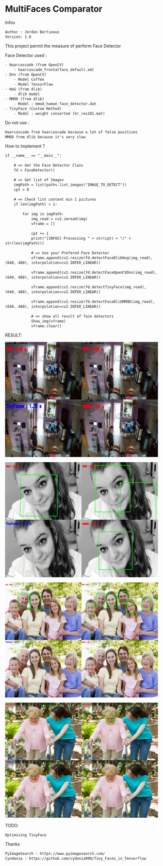 # MultiFaces Comparator

Infos

    Author : Jordan Bertieaux
    Version: 1.0


This project permit the measure of perform Face Detector 

Face Detector used :
    
    - Haarcascade (from OpenCV)
        - haarcascade_frontalface_default.xml
    - Dnn (from OpenCV)
        - Model Coffee 
        - Model TensorFlow
    - HoG (from dlib)
        - dlib model
    - MMOD (from dlib)
        - Model : mmod_human_face_detector.dat
    - TinyFace (Custom Method)
        - Model : weight converted (hr_res101.mat)

Do not use :
    
    Haarcascade from haarcascade because a lot of false positives
    MMOD from dlib because it's very slow

How to Implement ?

    if __name__ == "__main__":
    
        # => Get the Face Detector Class
        fd = FaceDetector() 
        
        # => Get list of Images
        imgPath = list(paths.list_images("IMAGE_TO_DETECT")) 
        cpt = 0
        
        # => Check list content min 1 pictures
        if len(imgPath) > 1:
    
            for img in imgPath:
                img_read = cv2.imread(img)
                vframe = []
    
                cpt += 1
                print("[INFOS] Processing " + str(cpt) + "/" + str(len(imgPath)))
                
                # => Use your Prefered Face Detector
                vframe.append(cv2.resize(fd.detectFaceDlibHog(img_read), (640, 480), interpolation=cv2.INTER_LINEAR))
                
                vframe.append(cv2.resize(fd.detectFaceOpenCVDnn(img_read), (640, 480), interpolation=cv2.INTER_LINEAR))
                
                vframe.append(cv2.resize(fd.detectTinyFace(img_read), (640, 480), interpolation=cv2.INTER_LINEAR))
                
                vframe.append(cv2.resize(fd.detectFaceDlibMMOD(img_read), (640, 480), interpolation=cv2.INTER_LINEAR))
                
                # => show all result of face detectors
                Show_img(vframe)
                vframe.clear()

RESULT:

![alt text](https://github.com/SH4RKNANDO/MultiFaces/blob/master/IMG_RESULT/Result_2.jpg "Logo Title Text 1")


![alt text](https://github.com/SH4RKNANDO/MultiFaces/blob/master/IMG_RESULT/Result_51.jpg "Logo Title Text 1")


![alt text](https://github.com/SH4RKNANDO/MultiFaces/blob/master/IMG_RESULT/Result_60.jpg "Logo Title Text 1")


![alt text](https://github.com/SH4RKNANDO/MultiFaces/blob/master/IMG_RESULT/Result_62.jpg "Logo Title Text 1")


TODO:

    Optimizing TinyFace

Thanks

    PyImageSearch : https://www.pyimagesearch.com/
    Cyndonia : https://github.com/cydonia999/Tiny_Faces_in_Tensorflow


